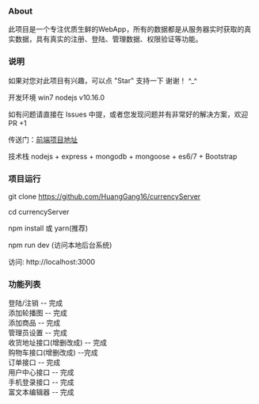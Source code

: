 ### About
此项目是一个专注优质生鲜的WebApp，所有的数据都是从服务器实时获取的真实数据，具有真实的注册、登陆、管理数据、权限验证等功能。
  
### 说明
如果对您对此项目有兴趣，可以点 "Star" 支持一下 谢谢！ ^_^
  
开发环境 win7 nodejs v10.16.0
  
如有问题请直接在 Issues 中提，或者您发现问题并有非常好的解决方案，欢迎 PR +1
  
传送门：<a href="https://github.com/HuangGang16/currency_shop.git">前端项目地址</a>
  
技术栈
nodejs + express + mongodb + mongoose + es6/7 + Bootstrap
  
### 项目运行
git clone https://github.com/HuangGang16/currencyServer
  
cd currencyServer  
  
npm install 或 yarn(推荐)
  
npm run dev (访问本地后台系统)
  
访问: http://localhost:3000

  
### 功能列表
登陆/注销 -- 完成<br>
添加轮播图 -- 完成<br>
添加商品 -- 完成<br>
管理员设置 -- 完成<br>
收货地址接口(增删改成) -- 完成<br>
购物车接口(增删改成) --完成<br>
订单接口 -- 完成<br>
用户中心接口 -- 完成<br>
手机登录接口 -- 完成<br>
富文本编辑器 -- 完成<br>